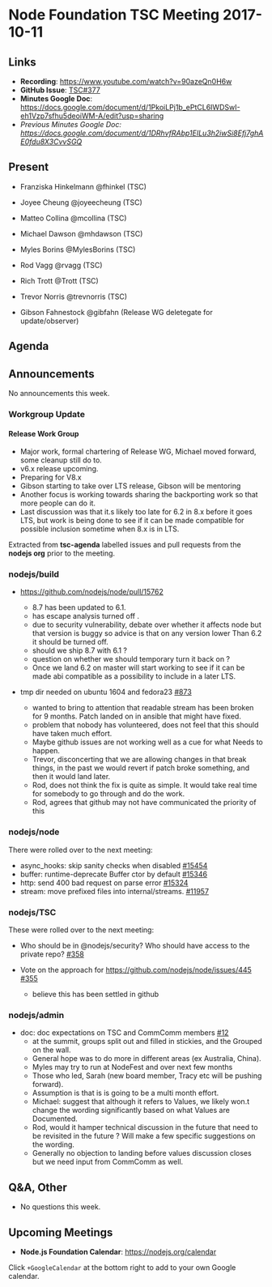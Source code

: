 # Node Foundation TSC Meeting 2017-10-11

## Links

* **Recording**:  https://www.youtube.com/watch?v=90azeQn0H6w
* **GitHub Issue**: [TSC#377](https://github.com/nodejs/TSC/issues/3773)
* **Minutes Google Doc**: https://docs.google.com/document/d/1PkoiLPj1b_ePtCL6IWDSwI-eh1Vzp7sfhu5deoiWM-A/edit?usp=sharing
* _Previous Minutes Google Doc: <https://docs.google.com/document/d/1DRhvfRAbp1EILu3h2iwSi8Efj7ghAE0fdu8X3CvvSGQ>_

## Present

* Franziska Hinkelmann @fhinkel (TSC)
* Joyee Cheung @joyeecheung (TSC)
* Matteo Collina @mcollina (TSC)
* Michael Dawson @mhdawson (TSC)
* Myles Borins @MylesBorins (TSC)
* Rod Vagg @rvagg (TSC)
* Rich Trott @Trott (TSC)
* Trevor Norris @trevnorris (TSC)

* Gibson Fahnestock @gibfahn (Release WG deletegate for update/observer)

## Agenda

## Announcements
 
No announcements this week.

### Workgroup Update

#### Release Work Group

* Major work, formal chartering of Release WG, Michael moved forward,
  some cleanup still do to.
* v6.x release upcoming.
* Preparing for V8.x
* Gibson starting to take over LTS release, Gibson will be mentoring
* Another focus is working towards sharing the backporting work so
  that more people can do it.
* Last discussion was that it.s likely too late for 6.2 in 8.x before
  it goes LTS, but work is being done to see if it can be made
  compatible for possible inclusion sometime when 8.x is in LTS.

Extracted from **tsc-agenda** labelled issues and pull requests from the **nodejs org** prior to the meeting.

### nodejs/build

* https://github.com/nodejs/node/pull/15762
  * 8.7 has been updated to 6.1.
  * has escape analysis turned off .
  * due to security vulnerability, debate over whether it affects node
    but that version is buggy so advice is that on any version lower
    Than 6.2 it should be turned off.
  * should we ship 8.7 with 6.1 ?
  * question on whether we should temporary turn it back on ?
  * Once we land 6.2 on master will start working to see if
    it can be made abi compatible as a possibility to include
    in a later LTS.

* tmp dir needed on ubuntu 1604 and fedora23 [#873](https://github.com/nodejs/build/issues/873)
  * wanted to bring to attention that readable stream has been broken
    for 9 months. Patch landed on in ansible that might have fixed.
  * problem that nobody has volunteered, does not feel that this
    should have taken much effort.  
  * Maybe github issues are not working well as a cue for what
    Needs to happen.
  * Trevor, disconcerting that we are allowing changes in that
    break things, in the past we would revert if patch broke
    something, and then it would land later. 
  * Rod, does not think the fix is quite as simple. It would take
    real time for somebody to go through and do the work.
  * Rod, agrees that github may not have communicated the priority of
    this

### nodejs/node

There were rolled over to the next meeting:

* async_hooks: skip sanity checks when disabled [#15454](https://github.com/nodejs/node/pull/15454)
* buffer: runtime-deprecate Buffer ctor by default [#15346](https://github.com/nodejs/node/pull/15346)
* http: send 400 bad request on parse error [#15324](https://github.com/nodejs/node/pull/15324)
* stream: move prefixed files into internal/streams. [#11957](https://github.com/nodejs/node/pull/11957)

### nodejs/TSC

These were rolled over to the next meeting:
 
* Who should be in @nodejs/security? Who should have access to the private repo? [#358](https://github.com/nodejs/TSC/issues/358)

* Vote on the approach for https://github.com/nodejs/node/issues/445 [#355](https://github.com/nodejs/TSC/issues/355)
  * believe this has been settled in github

### nodejs/admin

* doc: doc expectations on TSC and CommComm members [#12](https://github.com/nodejs/admin/pull/12)
  * at the summit, groups split out and filled in stickies, and the
    Grouped on the wall.
  * General hope was to do more in different areas (ex Australia,
    China).
  * Myles may try to run at NodeFest and over next few months
  * Those who led, Sarah (new board member, Tracy etc will be pushing
    forward).
  * Assumption is that is is going to be a multi month effort.
  * Michael: suggest that although it refers to Values, we likely
    won.t change the wording significantly based on what Values are
    Documented.
  * Rod, would it hamper technical discussion in the future that need
    to be revisited in the future ?  Will make a few specific
    suggestions on the wording.
  * Generally no objection to landing before values discussion closes
    but we need input from CommComm as well.

## Q&A, Other

* No questions this week.

## Upcoming Meetings

* **Node.js Foundation Calendar**: https://nodejs.org/calendar

Click `+GoogleCalendar` at the bottom right to add to your own Google calendar.

